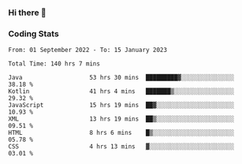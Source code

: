 ### Hi there 👋

<!--
**Girrafeec/girrafeec** is a ✨ _special_ ✨ repository because its `README.md` (this file) appears on your GitHub profile.

Here are some ideas to get you started:

- 🔭 I’m currently working on ...
- 🌱 I’m currently learning ...
- 👯 I’m looking to collaborate on ...
- 🤔 I’m looking for help with ...
- 💬 Ask me about ...
- 📫 How to reach me: ...
- 😄 Pronouns: ...
- ⚡ Fun fact: ...
-->

### Coding Stats
<!--START_SECTION:waka-->

```text
From: 01 September 2022 - To: 15 January 2023

Total Time: 140 hrs 7 mins

Java                   53 hrs 30 mins  █████████▓░░░░░░░░░░░░░░░   38.18 %
Kotlin                 41 hrs 4 mins   ███████▒░░░░░░░░░░░░░░░░░   29.32 %
JavaScript             15 hrs 19 mins  ██▓░░░░░░░░░░░░░░░░░░░░░░   10.93 %
XML                    13 hrs 19 mins  ██▒░░░░░░░░░░░░░░░░░░░░░░   09.51 %
HTML                   8 hrs 6 mins    █▒░░░░░░░░░░░░░░░░░░░░░░░   05.78 %
CSS                    4 hrs 13 mins   ▓░░░░░░░░░░░░░░░░░░░░░░░░   03.01 %
```

<!--END_SECTION:waka-->
